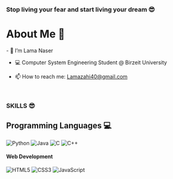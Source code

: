 ### Stop living your fear and start living your dream 😎

<h1>About Me 📌</h1>
- 👋 I’m Lama Naser

- 💻 Computer System Engineering Student @ Birzeit University

- 📫 How to reach me: Lamazahi40@gmail.com

<br />
<h3 >SKILLS 😎</h3>
<h2 >Programming Languages 💻</h2>

<p>
  <img src="https://img.shields.io/badge/Python-blue?logo=python&logoColor=white&color=007396&style=for-the-badge" alt="Python">
  <img src="https://img.shields.io/badge/☕️%20Java-yellow?logo=Java&logoColor=white&color=007733&style=for-the-badge" alt="Java">
  <img src="https://img.shields.io/badge/C-red?logo=C&logoColor=white&color=EF5350&style=for-the-badge" alt="C">
  <img src="https://img.shields.io/badge/💠%20C++-green?logo=c++&logoColor=white&color=AAB000&style=for-the-badge" alt="C++">
</p>

<h4 >Web Development </h4>
<p>
  <img src="https://img.shields.io/badge/HTML-E34F26?logo=html5&logoColor=white&style=for-the-badge" alt="HTML5">
  <img src="https://img.shields.io/badge/CSS-1572B6?logo=css3&logoColor=white&style=for-the-badge" alt="CSS3">
  <img src="https://img.shields.io/badge/Java%20Script-F7DF1E?logo=javascript&logoColor=black&style=for-the-badge" alt="JavaScript">
</p>

